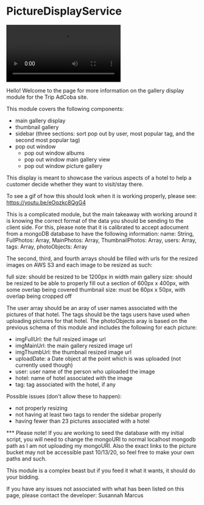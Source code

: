 # PictureDisplayService
![image](https://i.imgur.com/ymNafi2.mp4)

Hello! Welcome to the page for more information on the gallery display module for the Trip AdCoba site.

This module covers the following components:
  - main gallery display
  - thumbnail gallery
  - sidebar (three sections: sort pop out by user, most popular tag, and the second most popular tag)
  - pop out window
    - pop out window albums
    - pop out window main gallery view
    - pop out window picture gallery

This display is meant to showcase the various aspects of a hotel to help a customer decide whether they want to visit/stay there.

To see a gif of how this should look when it is working properly, please see: https://youtu.be/eOqzkc8QgG4

This is a complicated module, but the main takeaway with working around it is knowing the correct format of the data you should be sending to the client side. For this, please note that it is calibrated to accept adocument from a mongoDB database to have the following information:
  name: String,
  FullPhotos: Array,
  MainPhotos: Array,
  ThumbnailPhotos: Array,
  users: Array,
  tags: Array,
  photoObjects: Array

The second, third, and fourth arrays should be filled with urls for the resized images on AWS S3 and each image to be resized as such:

  full size: should be resized to be 1200px in width
  main gallery size: should be resized to be able to properly fill out a section of 600px x 400px, with some overlap being covered
  thumbnail size: must be 60px x 50px, with overlap being cropped off

The user array should be an aray of user names associated with the pictures of that hotel.
The tags should be the tags users have used when uploading pictures for that hotel.
The photoObjects aray is based on the previous schema of this module and includes the following for each picture:
  - imgFullUrl: the full resized image url
  - imgMainUrl: the main gallery resized image url
  - imgThumbUrl: the thumbnail resized image url
  - uploadDate: a Date object at the point which is was uploaded (not currently used though)
  - user: user name of the person who uploaded the image
  - hotel: name of hotel associated with the image
  - tag: tag associated with the hotel, if any

Possible issues (don't allow these to happen):
  - not properly resizing
  - not having at least two tags to render the sidebar properly
  - having fewer than 23 pictures associated with a hotel

  *** Please note! If you are working to seed the database with my initial script, you will need to change the mongoURI to normal localhost mongodb path as I am not uploading my mongoURI. Also the exact links to the picture bucket may not be accessible past 10/13/20, so feel free to make your own paths and such.

This module is a complex beast but if you feed it what it wants, it should do your bidding.

If you have any issues not associated with what has been listed on this page, please contact the developer: Susannah Marcus
